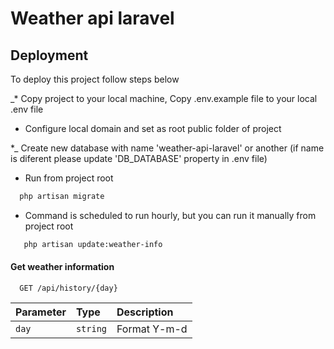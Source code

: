 
# Weather api laravel


## Deployment

To deploy this project follow steps below

_* Copy project to your local machine, Copy .env.example file to your local .env file

* Configure local domain and set as root public folder of project

*_ Create new database with name 'weather-api-laravel' or another (if name is diferent please update 'DB_DATABASE' property in .env file)

* Run  from project root
```bash
  php artisan migrate
```

* Command is scheduled to run hourly, but you can run it manually from project root
```bash
   php artisan update:weather-info
```

#### Get weather information

```http
  GET /api/history/{day}
```

| Parameter | Type     | Description  |
|:----------| :------- |:-------------|
| `day`     | `string` | Format Y-m-d |




